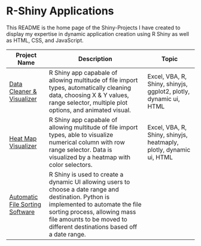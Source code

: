 # R-Shiny Applications
This README is the home page of the Shiny-Projects I have created to display my expertise in dynamic application creation using R Shiny as well as HTML, CSS, and JavaScript. 

Project Name  | Description   |  Topic
------------- | ------------- | ------------------
[Data Cleaner & Visualizer](https://josh9182.shinyapps.io/shinyapps/)| R Shiny app capabale of allowing multitude of file import types, automatically cleaning data, choosing X & Y values, range selector, multiple plot options, and animated visual. | Excel, VBA, R, Shiny, shinyjs, ggplot2, plotly, dynamic ui, HTML
[Heat Map Visualizer](https://josh9182.shinyapps.io/HeatMapVis/)| R Shiny app capabale of allowing multitude of file import types, able to visualize numerical column with row range selector. Data is visualized by a heatmap with color selectors. | Excel, VBA, R, Shiny, shinyjs, heatmaply, plotly, dynamic ui, HTML
[Automatic File Sorting Software]() | R Shiny is used to create a dynamic UI allowing users to choose a date range and destination. Python is implemented to automate the file sorting process, allowing mass file amounts to be moved to different destinations based off a date range. |
